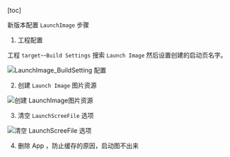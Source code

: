 [toc]

新版本配置 `LaunchImage` 步骤

1. 工程配置

工程 `target`--`Build Settings` 搜索 `Launch Image` 然后设置创建的启动页名字。

![LaunchImage_BuildSetting 配置](https://raw.githubusercontent.com/guoguangtao/VSCodePicGoImages/master/LaunchImage_BuildSetting%20%E9%85%8D%E7%BD%AE.png)

2. 创建 `Launch Image` 图片资源

![创建 LaunchImage图片资源](https://raw.githubusercontent.com/guoguangtao/VSCodePicGoImages/master/%E5%88%9B%E5%BB%BA%20LaunchImage%E5%9B%BE%E7%89%87%E8%B5%84%E6%BA%90.png)

3. 清空 `LaunchScreeFile` 选项

![清空 LaunchScreeFile 选项](https://raw.githubusercontent.com/guoguangtao/VSCodePicGoImages/master/%E6%B8%85%E7%A9%BA%20LaunchScreeFile%20%E9%80%89%E9%A1%B9.png)

4. 删除 App ，防止缓存的原因，启动图不出来
